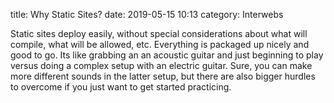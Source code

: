title: Why Static Sites?
date: 2019-05-15 10:13
category: Interwebs

Static sites deploy easily, without special considerations about what
will compile, what will be allowed, etc. Everything is packaged up
nicely and good to go. Its like grabbing an an acoustic guitar and
just beginning to play versus doing a complex setup with an electric
guitar. Sure, you can make more different sounds in the latter setup,
but there are also bigger hurdles to overcome if you just want to get
started practicing.
